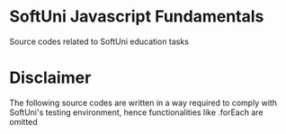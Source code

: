 # SoftUni Javascript Fundamentals
 Source codes related to SoftUni education tasks
# Disclaimer
 The following source codes are written in a way required to comply with SoftUni's testing environment, hence functionalities like .forEach are omitted
